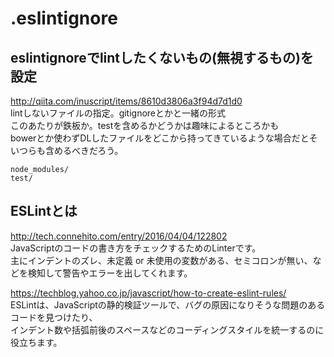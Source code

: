 # .eslintignore

  
## eslintignoreでlintしたくないもの(無視するもの)を設定
http://qiita.com/inuscript/items/8610d3806a3f94d7d1d0  
lintしないファイルの指定。gitignoreとかと一緒の形式  
このあたりが鉄板か。testを含めるかどうかは趣味によるところかも  
bowerとか使わずDLしたファイルをどこから持ってきているような場合だとそいつらも含めるべきだろう。  
  
```
node_modules/
test/
```
  
## ESLintとは
http://tech.connehito.com/entry/2016/04/04/122802  
JavaScriptのコードの書き方をチェックするためのLinterです。  
主にインデントのズレ、未定義 or 未使用の変数がある、セミコロンが無い、などを検知して警告やエラーを出してくれます。  
  
https://techblog.yahoo.co.jp/javascript/how-to-create-eslint-rules/  
ESLintは、JavaScriptの静的検証ツールで、バグの原因になりそうな問題のあるコードを見つけたり、  
インデント数や括弧前後のスペースなどのコーディングスタイルを統一するのに役立ちます。  